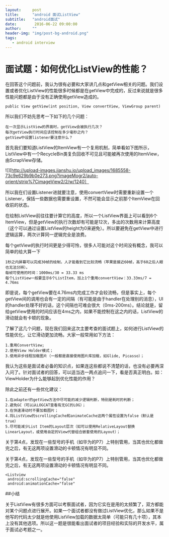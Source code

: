 ```yaml
---
layout:     post
title:      "android 面试ListView"
subtitle:   "android面试"
date:        2016-06-22 09:00:00
author:     ""
header-img: "img/post-bg-android.png"
tags:
   - android interview
---
```





# 面试题：如何优化ListView的性能？

在回答这个问题前，我认为很有必要和大家讲几点和getView相关的问题。我们设置或者优化ListView的性能很多时候都是在getView中完成的，反过来说就是很多性能问题都是由于没有正确使用getView造成的。

    public View getView(int position, View convertView, ViewGroup parent)

所以我们不妨先思考一下如下的几个问题：

    在一次显示ListView的界面时，getView会被执行几次？
    每次getView执行时间应该控制在多少毫秒之内？
    getView中设置listener要注意什么？

首先我们要知道ListView的ItemView有一个复用机制，简单看如下图所示，ListView中有一个RecycleBin类复负回收不可见且可能被再次使用的ItemView，由ScrapView存储。


![][http://upload-images.jianshu.io/upload_images/1685558-73c9e629b9b0e273.png?imageMogr2/auto-orient/strip%7CimageView2/2/w/1240］



所以我在们设置Listener进就要注意，使用convertView时需要重新设置一个Listener，保括一些数据也需要重设置，不然可能会显示之前那个ItemView在回收前的状态。

在绘制ListView前往往要计算它的高度，所以一个ListView界面上可以看到6个ItemView，但是getView的执行次数却有可能是12次，多出的次数用来计算高度（这个可以通过设置ListView的height为0来避免）。所以要避免在getView中进行逻辑运算，两次计算同一逻辑完全是浪费。


每个getView的执行时间更是少得可怜，很多人可能对这个时间没有概念，我可以简单的给大算一下


    1秒之内屏幕可以完成30帧的绘制，人才能看到它比较流畅（苹果是接近60帧，高于60之后人眼也无法分辨）。
    每帧可使用的时间：1000ms/30 = 33.33 ms
    每个ListView一般要显示6个ListItem，加上1个重用convertView：33.33ms/7 = 4.76ms

即是说，每个getView要在4.76ms内完成工作才会较流畅，但是事实上，每个getView间的调用也会有一定的间隔（有可能是由于handler在处理别的消息），UI的handler处理不好的话，这个间隔也可难会很大（0ms-200ms）。结论就是，留给getView使用的时间应该在4ms之内，如果不能控制在这之内的话，ListView的滑动就会有卡顿的现象。

了解了这几个问题，现在我们回来这次主要考查的面试题上，如何进行ListView的性能优化，让它滑动更加流畅。大家一般常用如下方法：


    1.重用ConvertView;
    2.使用View Holder模式；
    3.使用异步线程加载图片（一般都是直接使用图片库加载，如Glide, Picasso）；

我认为这些是面试者必备的知识点，如果连这些都说不清楚的话，也没有必要再深入问了。针对面试者的回答，可以适当选一两点追问一下，看是否真正明白。如：ViewHolder为什么能够起到优化性能的作用？


除此之前还有一些优化建议：

    1.在adapter的getView方法中尽可能的减少逻辑判断，特别是耗时的判断；
    2.避免GC（可以从LOGCAT查看有无GC的LOG）；
    3.在快速滑动时不要加载图片；
    4.将ListView的scrollingCache和animateCache这两个属性设置为false（默认是true）   
    5.尽可能减少List Item的Layout层次（如可以使用RelativeLayout替换LinearLayout，或使用自定的View代替组合嵌套使用的Layout）；


关于第4点，发现在一些型号的手机（如华为的P7）上特别管用，当其也优化都做完之后，有无这两项设置滑动的卡顿情况有明显不同。


关于第4点，发现在一些型号的手机（如华为的P7）上特别管用，当其也优化都做完之后，有无这两项设置滑动的卡顿情况有明显不同。

    <Listview
     android:scrollingCache="false" 
     android:animationCache="false"

##小结


关于ListView有很多方面可以考察面试者，因为它实在是用的太频繁了，双方都能对某个问题点进行展开。如果一个面试者都没有做过ListView优化，那么如果不是他写的代码太少就是他使用ListView加载的数据太简单（可能只有几十项），其本上没有其他选项。所以这一题是很能看出面试者的项目经验和实际的开发水平，属于面试必考题之一。

